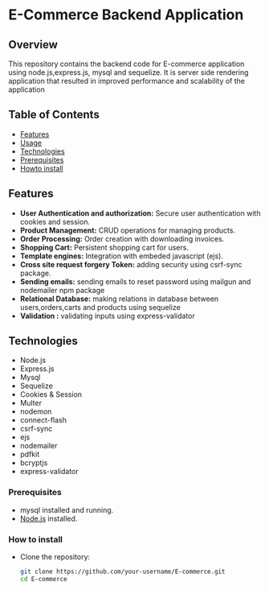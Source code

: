 # E-Commerce Backend Application


## Overview

This repository contains the backend code for E-commerce application using node.js,express.js, mysql and sequelize. It is server side rendering application that resulted in improved performance and scalability of the application

## Table of Contents

- [Features](#features)
- [Usage](#usage)
- [Technologies](#Technologies)
- [Prerequisites](#Prerequisites)
- [Howto install](#Howtoinstall)

## Features

- **User Authentication and authorization:** Secure user authentication with cookies and session.
- **Product Management:** CRUD operations for managing products.
- **Order Processing:** Order creation with downloading invoices.
- **Shopping Cart:** Persistent shopping cart for users.
- **Template engines:** Integration with embeded javascript (ejs).
- **Cross site request forgery Token:** adding security using csrf-sync package.
- **Sending emails:** sending emails to reset password using mailgun and nodemailer npm package
- **Relational Database:** making relations in database between users,orders,carts and products using sequelize
- **Validation :** validating inputs using express-validator

## Technologies

- Node.js
- Express.js
- Mysql
- Sequelize
- Cookies & Session
- Multer
- nodemon
- connect-flash
- csrf-sync
- ejs
- nodemailer
- pdfkit
- bcryptjs
- express-validator

### Prerequisites

- mysql installed and running.
- [Node.js](https://nodejs.org/) installed.

### How to install

- Clone the repository:

   ```bash
   git clone https://github.com/your-username/E-commerce.git
   cd E-commerce
